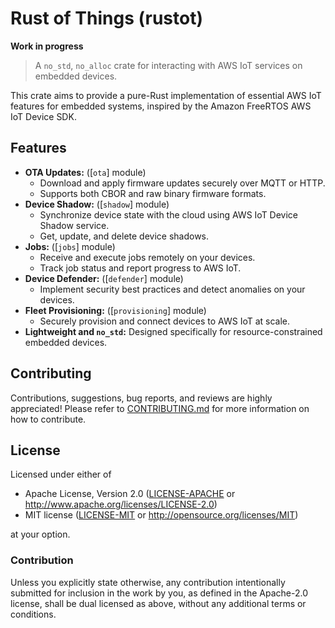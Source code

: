 # Rust of Things (rustot)

**Work in progress**

> A `no_std`, `no_alloc` crate for interacting with AWS IoT services on embedded devices.

This crate aims to provide a pure-Rust implementation of essential AWS IoT features for embedded systems, inspired by the Amazon FreeRTOS AWS IoT Device SDK.

## Features

* **OTA Updates:** ([`ota`] module)
    * Download and apply firmware updates securely over MQTT or HTTP.
    * Supports both CBOR and raw binary firmware formats.
* **Device Shadow:** ([`shadow`] module)
    * Synchronize device state with the cloud using AWS IoT Device Shadow service.
    * Get, update, and delete device shadows.
* **Jobs:** ([`jobs`] module)
    * Receive and execute jobs remotely on your devices.
    * Track job status and report progress to AWS IoT.
* **Device Defender:** ([`defender`] module)
    * Implement security best practices and detect anomalies on your devices.
* **Fleet Provisioning:** ([`provisioning`] module)
    * Securely provision and connect devices to AWS IoT at scale.
* **Lightweight and `no_std`:**  Designed specifically for resource-constrained embedded devices.


## Contributing

Contributions, suggestions, bug reports, and reviews are highly appreciated!
Please refer to [CONTRIBUTING.md](CONTRIBUTING.md) for more information on how
to contribute.

## License

Licensed under either of

- Apache License, Version 2.0 ([LICENSE-APACHE](LICENSE-APACHE) or
 http://www.apache.org/licenses/LICENSE-2.0)
- MIT license ([LICENSE-MIT](LICENSE-MIT) or http://opensource.org/licenses/MIT)

at your option.

### Contribution

Unless you explicitly state otherwise, any contribution intentionally submitted
for inclusion in the work by you, as defined in the Apache-2.0 license, shall be
dual licensed as above, without any additional terms or conditions.
